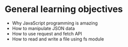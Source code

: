 # General learning objectives
- Why JavaScript programming is amazing
- How to manipulate JSON data
- How to use request and fetch API
- How to read and write a file using fs module
